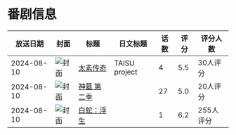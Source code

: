 # 番剧信息

|放送日期|封面|标题|日文标题|话数|评分|评分人数|
|---|---|---|---|---|---|---|
|2024-08-10|![封面](https://lain.bgm.tv/pic/cover/c/22/e7/345765_4A7ja.jpg)|[太素传奇](https://bangumi.tv/subject/345765)|TAISU project|4|5.5|30人评分|
|2024-08-10|![封面](https://lain.bgm.tv/pic/cover/c/38/81/403697_nUoah.jpg)|[神墓 第二季](https://bangumi.tv/subject/403697)||27|5.0|20人评分|
|2024-08-10|![封面](https://lain.bgm.tv/pic/cover/c/27/1c/443857_nY61Y.jpg)|[白蛇：浮生](https://bangumi.tv/subject/443857)||1|6.2|255人评分|

